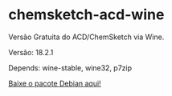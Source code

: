 # chemsketch-acd-wine

Versão Gratuita do ACD/ChemSketch via Wine.

Versão: 18.2.1

Depends: wine-stable, wine32, p7zip

[Baixe o pacote Debian aqui!](https://drive.google.com/open?id=1nNIi2easdlaVv1ZX7pDRj4KCkyEptzKl)
